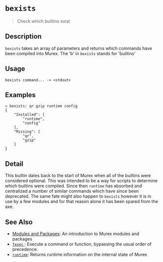 # `bexists`

> Check which builtins exist

## Description

`bexists` takes an array of parameters and returns which commands have been
compiled into Murex. The 'b' in `bexists` stands for 'builtins'

## Usage

    bexists command... -> <stdout>

## Examples

```
» bexists: qr gzip runtime config
{
    "Installed": [
        "runtime",
        "config"
    ],
    "Missing": [
        "qr",
        "gzip"
    ]
}
```

## Detail

This builtin dates back to the start of Murex when all of the builtins were
considered optional. This was intended to be a way for scripts to determine
which builtins were compiled. Since then `runtime` has absorbed and centralized
a number of similar commands which have since been deprecated. The same fate
might also happen to `bexists` however it is in use by a few modules and for
that reason alone it has been spared from the axe.

## See Also

- [Modules and Packages](/user-guide/modules.md):
  An introduction to Murex modules and packages
- [`fexec` ](./fexec.md):
  Execute a command or function, bypassing the usual order of precedence.
- [`runtime`](./runtime.md):
  Returns runtime information on the internal state of Murex
